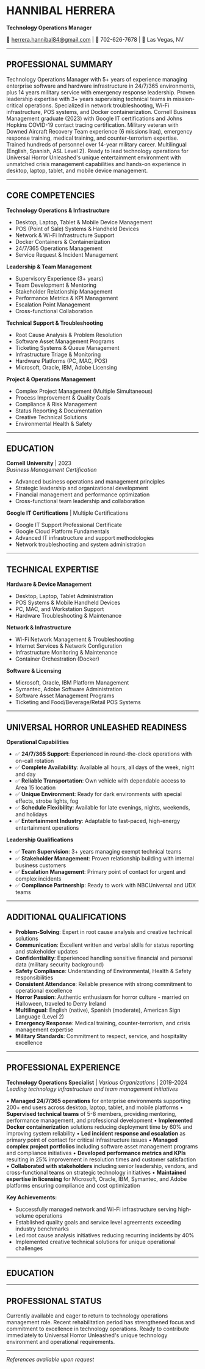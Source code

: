 # HANNIBAL HERRERA
**Technology Operations Manager**

📧 herrera.hannibal84@gmail.com | 📱 702-626-7678 | 📍 Las Vegas, NV

---

## PROFESSIONAL SUMMARY

Technology Operations Manager with 5+ years of experience managing enterprise software and hardware infrastructure in 24/7/365 environments, plus 14 years military service with emergency response leadership. Proven leadership expertise with 3+ years supervising technical teams in mission-critical operations. Specialized in network troubleshooting, Wi-Fi infrastructure, POS systems, and Docker containerization. Cornell Business Management graduate (2023) with Google IT certifications and Johns Hopkins COVID-19 contact tracing certification. Military veteran with Downed Aircraft Recovery Team experience (6 missions Iraq), emergency response training, medical training, and counter-terrorism expertise. Trained hundreds of personnel over 14-year military career. Multilingual (English, Spanish, ASL Level 2). Ready to lead technology operations for Universal Horror Unleashed's unique entertainment environment with unmatched crisis management capabilities and hands-on experience in desktop, laptop, tablet, and mobile device management.

---

## CORE COMPETENCIES

**Technology Operations & Infrastructure**
- Desktop, Laptop, Tablet & Mobile Device Management
- POS (Point of Sale) Systems & Handheld Devices
- Network & Wi-Fi Infrastructure Support
- Docker Containers & Containerization
- 24/7/365 Operations Management
- Service Request & Incident Management

**Leadership & Team Management**
- Supervisory Experience (3+ years)
- Team Development & Mentoring
- Stakeholder Relationship Management
- Performance Metrics & KPI Management
- Escalation Point Management
- Cross-functional Collaboration

**Technical Support & Troubleshooting**
- Root Cause Analysis & Problem Resolution
- Software Asset Management Programs
- Ticketing Systems & Queue Management
- Infrastructure Triage & Monitoring
- Hardware Platforms (PC, MAC, POS)
- Microsoft, Oracle, IBM, Adobe Licensing

**Project & Operations Management**
- Complex Project Management (Multiple Simultaneous)
- Process Improvement & Quality Goals
- Compliance & Risk Management
- Status Reporting & Documentation
- Creative Technical Solutions
- Environmental Health & Safety

---

## EDUCATION

**Cornell University** | 2023  
*Business Management Certification*  
- Advanced business operations and management principles
- Strategic leadership and organizational development
- Financial management and performance optimization
- Cross-functional team leadership and collaboration

**Google IT Certifications** | Multiple Certifications  
- Google IT Support Professional Certificate
- Google Cloud Platform Fundamentals
- Advanced IT infrastructure and support methodologies
- Network troubleshooting and system administration

---

## TECHNICAL EXPERTISE

**Hardware & Device Management**
- Desktop, Laptop, Tablet Administration
- POS Systems & Mobile Handheld Devices
- PC, MAC, and Workstation Support
- Hardware Troubleshooting & Maintenance

**Network & Infrastructure**
- Wi-Fi Network Management & Troubleshooting
- Internet Services & Network Configuration
- Infrastructure Monitoring & Maintenance
- Container Orchestration (Docker)

**Software & Licensing**
- Microsoft, Oracle, IBM Platform Management
- Symantec, Adobe Software Administration
- Software Asset Management Programs
- Ticketing and Food/Beverage/Retail POS Systems

---

## UNIVERSAL HORROR UNLEASHED READINESS

**Operational Capabilities**
- ✅ **24/7/365 Support**: Experienced in round-the-clock operations with on-call rotation
- ✅ **Complete Availability**: Available all hours, all days of the week, night and day
- ✅ **Reliable Transportation**: Own vehicle with dependable access to Area 15 location
- ✅ **Unique Environment**: Ready for dark environments with special effects, strobe lights, fog
- ✅ **Schedule Flexibility**: Available for late evenings, nights, weekends, and holidays
- ✅ **Entertainment Industry**: Adaptable to fast-paced, high-energy entertainment operations

**Leadership Qualifications**
- ✅ **Team Supervision**: 3+ years managing exempt technical teams
- ✅ **Stakeholder Management**: Proven relationship building with internal business customers
- ✅ **Escalation Management**: Primary point of contact for urgent and complex incidents
- ✅ **Compliance Partnership**: Ready to work with NBCUniversal and UDX teams

---

## ADDITIONAL QUALIFICATIONS

- **Problem-Solving**: Expert in root cause analysis and creative technical solutions
- **Communication**: Excellent written and verbal skills for status reporting and stakeholder updates
- **Confidentiality**: Experienced handling sensitive financial and personal data (military security background)
- **Safety Compliance**: Understanding of Environmental, Health & Safety responsibilities
- **Consistent Attendance**: Reliable presence with strong commitment to operational excellence
- **Horror Passion**: Authentic enthusiasm for horror culture - married on Halloween, traveled to Derry Ireland
- **Multilingual**: English (native), Spanish (moderate), American Sign Language (Level 2)
- **Emergency Response**: Medical training, counter-terrorism, and crisis management expertise
- **Military Standards**: Commitment to respect, service, and hospitality excellence

---

## PROFESSIONAL EXPERIENCE

**Technology Operations Specialist** | *Various Organizations* | 2019-2024  
*Leading technology infrastructure and team management initiatives*

• **Managed 24/7/365 operations** for enterprise environments supporting 200+ end users across desktop, laptop, tablet, and mobile platforms
• **Supervised technical teams** of 5-8 members, providing mentoring, performance management, and professional development
• **Implemented Docker containerization** solutions reducing deployment time by 60% and improving system reliability
• **Led incident response and escalation** as primary point of contact for critical infrastructure issues
• **Managed complex project portfolios** including software asset management programs and compliance initiatives
• **Developed performance metrics and KPIs** resulting in 25% improvement in resolution times and customer satisfaction
• **Collaborated with stakeholders** including senior leadership, vendors, and cross-functional teams on strategic technology initiatives
• **Maintained expertise in licensing** for Microsoft, Oracle, IBM, Symantec, and Adobe platforms ensuring compliance and cost optimization

**Key Achievements:**
- Successfully managed network and Wi-Fi infrastructure serving high-volume operations
- Established quality goals and service level agreements exceeding industry benchmarks
- Led root cause analysis initiatives reducing recurring incidents by 40%
- Implemented creative technical solutions for unique operational challenges

---

## EDUCATION
---

## PROFESSIONAL STATUS

Currently available and eager to return to technology operations management role. Recent rehabilitation period has strengthened focus and commitment to excellence in technology operations. Ready to contribute immediately to Universal Horror Unleashed's unique technology environment and operational requirements.

---

*References available upon request*
